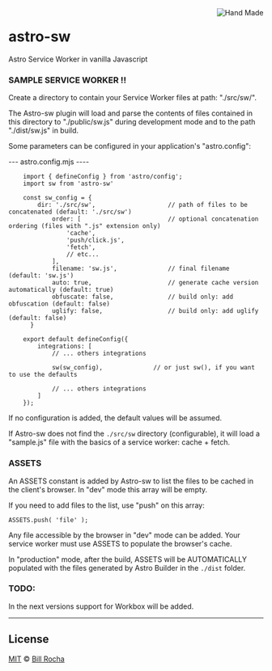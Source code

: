 <img align="right" src="https://billrocha.netlify.app/Handmade.png" alt="Hand Made">

# astro-sw
Astro Service Worker in vanilla Javascript

### SAMPLE SERVICE WORKER !!
	
Create a directory to contain your Service Worker files at path: "./src/sw/".
	
The Astro-sw plugin will load and parse the contents of files contained in this directory to "./public/sw.js" during development mode and to the path "./dist/sw.js" in build.
	
Some parameters can be configured in your application's "astro.config":
	
--- astro.config.mjs ----
```
    import { defineConfig } from 'astro/config';
    import sw from 'astro-sw'
	
    const sw_config = {
		dir: './src/sw', 					// path of files to be concatenated (default: './src/sw')
			order: [						// optional concatenation ordering (files with ".js" extension only)
				'cache', 
				'push/click.js',
				'fetch',
				// etc... 
			],	
			filename: 'sw.js', 				// final filename (default: 'sw.js')
			auto: true, 					// generate cache version automatically (default: true)
			obfuscate: false, 				// build only: add obfuscation (default: false)
			uglify: false, 					// build only: add uglify (default: false)
	  }

	export default defineConfig({
		integrations: [
			// ... others integrations
			
			sw(sw_config), 				// or just sw(), if you want to use the defaults
			
			// ... others integrations
		]
	});
```

If no configuration is added, the default values will be assumed.

If Astro-sw does not find the ```./src/sw``` directory (configurable), it will load a "sample.js" file with the basics of a service worker: cache + fetch.

### ASSETS
	
An ASSETS constant is added by Astro-sw to list the files to be cached in the client's browser. In "dev" mode this array will be empty.
	
If you need to add files to the list, use "push" on this array:
	
```ASSETS.push( 'file' );```
	
Any file accessible by the browser in "dev" mode can be added. Your service worker must use ASSETS to populate the browser's cache.
	
In "production" mode, after the build, ASSETS will be AUTOMATICALLY populated with the files generated by Astro Builder in the ```./dist``` folder.

### TODO:

In the next versions support for Workbox will be added.

---

## License

[MIT](https://mit-license.org) © [Bill Rocha](https://billrocha.netlify.com)